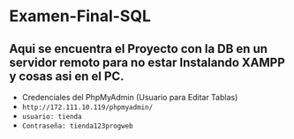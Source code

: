 # Examen-Final-SQL
## Aqui se encuentra el Proyecto con la DB en un servidor remoto para no estar Instalando XAMPP y cosas asi en el PC.

 * Credenciales del PhpMyAdmin (Usuario para Editar Tablas)
 * `http://172.111.10.119/phpmyadmin/`
 * `usuario: tienda`
 * `Contraseña: tienda123progweb`
